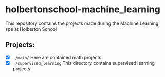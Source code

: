 # holbertonschool-machine_learning
This repository contains the projects made during the Machine Learning spe at Holberton School

## Projects:
- [X] `./math/` Here are contained math projects
- [X] `./supervised_learning` This directory contains supervised learning projects
